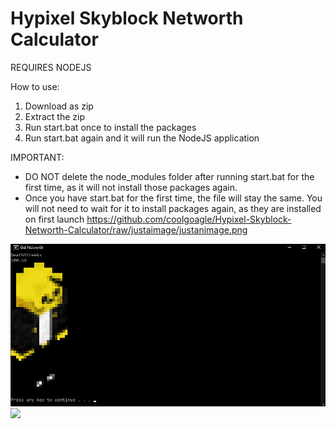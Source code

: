 # Hypixel Skyblock Networth Calculator

REQUIRES NODEJS

How to use:
  1. Download as zip
  2. Extract the zip
  3. Run start.bat once to install the packages
  4. Run start.bat again and it will run the NodeJS application

IMPORTANT:
- DO NOT delete the node_modules folder after running start.bat for the first time, as it will not install those packages again.
- Once you have start.bat for the first time, the file will stay the same. You will not need to wait for it to install packages again, as they are installed on first launch
https://github.com/coolgoagle/Hypixel-Skyblock-Networth-Calculator/raw/justaimage/justanimage.png
<img src="https://github.com/coolgoagle/Hypixel-Skyblock-Networth-Calculator/raw/justaimage/justanimage.png">

<img src="https://visitor-badge-reloaded.herokuapp.com/badge?page_id=coolgoagle_HypixelSkyblockNetworthCalculator&color=000&text=Views&style=for-the-badge&logo=Github&logoColor=white">
